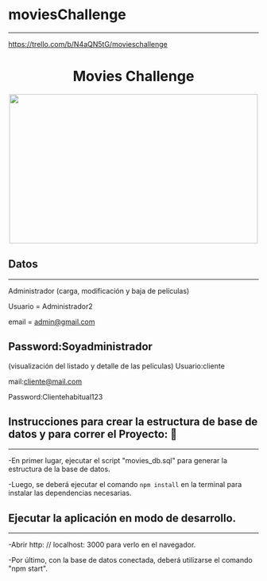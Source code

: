 # moviesChallenge
---
https://trello.com/b/N4aQN5tG/movieschallenge

<h1 align="center"> Movies Challenge</h1>
<p align="center"><img src="https://user-images.githubusercontent.com/84512521/148664637-0d6fde6c-f2d4-495a-b474-409819f98235.gif" width=500px height=300px></img></p>

## Datos
---
Administrador (carga, modificación y baja de películas)

Usuario = Administrador2

email = admin@gmail.com 

Password:Soyadministrador
---
 (visualización del listado y detalle de las películas)
Usuario:cliente

mail:cliente@mail.com

Password:Clientehabitual123

## Instrucciones para crear la estructura de base de datos y para correr el Proyecto: 🔧
---
-En primer lugar, ejecutar el script "movies_db.sql" para generar la estructura de la base de datos.

-Luego, se deberá ejecutar el comando ```npm install``` en la terminal para instalar las dependencias necesarias.

## Ejecutar la aplicación en modo de desarrollo.
---
-Abrir http: // localhost: 3000 para verlo en el navegador.

-Por último, con la base de datos conectada, deberá utilizarse el comando "npm start".






